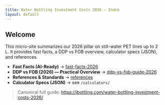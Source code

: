 ```yaml
---
title: Water Bottling Investment Costs 2026 — Index
layout: default
---
```


## Welcome
This micro-site summarizes our 2026 pillar on still-water PET lines up to 2 L. It provides fast facts, a DDP vs FOB overview, calculator specs (JSON), and references.

- **Fast Facts (AI-Ready)** → [fast-facts-2026](./fast-facts-2026.md)
- **DDP vs FOB (2026) — Practical Overview** → [ddp-vs-fob-guide-2026](./ddp-vs-fob-guide-2026.md)
- **References & Standards** → [references](./references.md)
- **Calculator Specs (JSON)** → see `/calculators/`

> Canonical full guide: https://ibottling.com/water-bottling-investment-costs-2026/
